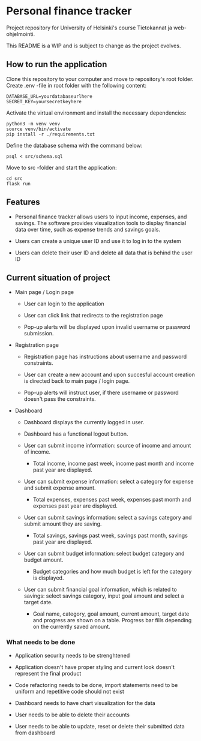 # Personal finance tracker

Project repository for University of Helsinki's course Tietokannat ja web-ohjelmointi.

This README is a WIP and is subject to change as the project evolves.

## How to run the application

Clone this repository to your computer and move to repository's root folder. Create .env -file in root folder with the following content:

```
DATABASE_URL=yourdatabaseurlhere
SECRET_KEY=yoursecretkeyhere
```

Activate the virtual environment and install the necessary dependencies:

```
python3 -m venv venv
source venv/bin/activate
pip install -r ./requirements.txt
```

Define the database schema with the command below:

```
psql < src/schema.sql
```

Move to src -folder and start the application:

```
cd src
flask run
```

## Features

- Personal finance tracker allows users to input income, expenses, and savings. The software provides visualization tools to display financial data over time, such as expense trends and savings goals.

- Users can create a unique user ID and use it to log in to the system
- Users can delete their user ID and delete all data that is behind the user ID

## Current situation of project

- Main page / Login page

  - User can login to the application

  - User can click link that redirects to the registration page

  - Pop-up alerts will be displayed upon invalid username or password submission.

- Registration page

  - Registration page has instructions about username and password constraints.

  - User can create a new account and upon succesful account creation is directed back to main page / login page.

  - Pop-up alerts will instruct user, if there username or password doesn't pass the constraints.

- Dashboard

  - Dashboard displays the currently logged in user.

  - Dashboard has a functional logout button.

  - User can submit income information: source of income and amount of income.

    - Total income, income past week, income past month and income past year are displayed.

  - User can submit expense information: select a category for expense and submit expense amount.

    - Total expenses, expenses past week, expenses past month and expenses past year are displayed.

  - User can submit savings information: select a savings category and submit amount they are saving.

    - Total savings, savings past week, savings past month, savings past year are displayed.

  - User can submit budget information: select budget category and budget amount.

    - Budget categories and how much budget is left for the category is displayed.

  - User can submit financial goal information, which is related to savings: select savings category, input goal amount and select a target date.

    - Goal name, category, goal amount, current amount, target date and progress are shown on a table. Progress bar fills depending on the currently saved amount.

### What needs to be done

- Application security needs to be strenghtened

- Application doesn't have proper styling and current look doesn't represent the final product

- Code refactoring needs to be done, import statements need to be uniform and repetitive code should not exist

- Dashboard needs to have chart visualization for the data

- User needs to be able to delete their accounts

- User needs to be able to update, reset or delete their submitted data from dashboard
